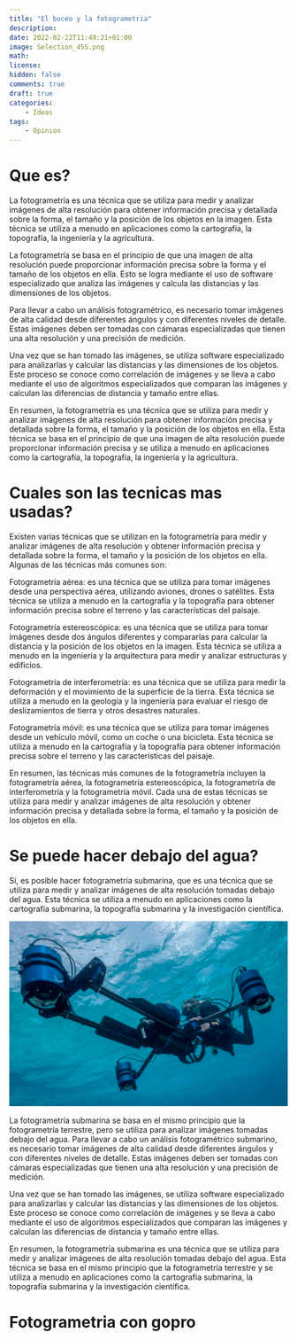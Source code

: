```yaml
---
title: "El buceo y la fotogrametria"
description: 
date: 2022-02-22T11:49:21+01:00
image: Selection_455.png
math: 
license: 
hidden: false
comments: true
draft: true
categories:
    - Ideas
tags:
    - Opinion
---
```


# Que es?

La fotogrametría es una técnica que se utiliza para medir y analizar imágenes de alta resolución para obtener información precisa y detallada sobre la forma, el tamaño y la posición de los objetos en la imagen. Esta técnica se utiliza a menudo en aplicaciones como la cartografía, la topografía, la ingeniería y la agricultura.

La fotogrametría se basa en el principio de que una imagen de alta resolución puede proporcionar información precisa sobre la forma y el tamaño de los objetos en ella. Esto se logra mediante el uso de software especializado que analiza las imágenes y calcula las distancias y las dimensiones de los objetos.

Para llevar a cabo un análisis fotogramétrico, es necesario tomar imágenes de alta calidad desde diferentes ángulos y con diferentes niveles de detalle. Estas imágenes deben ser tomadas con cámaras especializadas que tienen una alta resolución y una precisión de medición.

Una vez que se han tomado las imágenes, se utiliza software especializado para analizarlas y calcular las distancias y las dimensiones de los objetos. Este proceso se conoce como correlación de imágenes y se lleva a cabo mediante el uso de algoritmos especializados que comparan las imágenes y calculan las diferencias de distancia y tamaño entre ellas.

En resumen, la fotogrametría es una técnica que se utiliza para medir y analizar imágenes de alta resolución para obtener información precisa y detallada sobre la forma, el tamaño y la posición de los objetos en ella. Esta técnica se basa en el principio de que una imagen de alta resolución puede proporcionar información precisa y se utiliza a menudo en aplicaciones como la cartografía, la topografía, la ingeniería y la agricultura.

# Cuales son las tecnicas mas usadas?

Existen varias técnicas que se utilizan en la fotogrametría para medir y analizar imágenes de alta resolución y obtener información precisa y detallada sobre la forma, el tamaño y la posición de los objetos en ella. Algunas de las técnicas más comunes son:

Fotogrametría aérea: es una técnica que se utiliza para tomar imágenes desde una perspectiva aérea, utilizando aviones, drones o satélites. Esta técnica se utiliza a menudo en la cartografía y la topografía para obtener información precisa sobre el terreno y las características del paisaje.

Fotogrametría estereoscópica: es una técnica que se utiliza para tomar imágenes desde dos ángulos diferentes y compararlas para calcular la distancia y la posición de los objetos en la imagen. Esta técnica se utiliza a menudo en la ingeniería y la arquitectura para medir y analizar estructuras y edificios.

Fotogrametría de interferometría: es una técnica que se utiliza para medir la deformación y el movimiento de la superficie de la tierra. Esta técnica se utiliza a menudo en la geología y la ingeniería para evaluar el riesgo de deslizamientos de tierra y otros desastres naturales.

Fotogrametría móvil: es una técnica que se utiliza para tomar imágenes desde un vehículo móvil, como un coche o una bicicleta. Esta técnica se utiliza a menudo en la cartografía y la topografía para obtener información precisa sobre el terreno y las características del paisaje.

En resumen, las técnicas más comunes de la fotogrametría incluyen la fotogrametría aérea, la fotogrametría estereoscópica, la fotogrametría de interferometría y la fotogrametría móvil. Cada una de estas técnicas se utiliza para medir y analizar imágenes de alta resolución y obtener información precisa y detallada sobre la forma, el tamaño y la posición de los objetos en ella.

# Se puede hacer debajo del agua?

Sí, es posible hacer fotogrametría submarina, que es una técnica que se utiliza para medir y analizar imágenes de alta resolución tomadas debajo del agua. Esta técnica se utiliza a menudo en aplicaciones como la cartografía submarina, la topografía submarina y la investigación científica.

![Operando equipo de fotogrametria en el agua](Selection_454.png)

La fotogrametría submarina se basa en el mismo principio que la fotogrametría terrestre, pero se utiliza para analizar imágenes tomadas debajo del agua. Para llevar a cabo un análisis fotogramétrico submarino, es necesario tomar imágenes de alta calidad desde diferentes ángulos y con diferentes niveles de detalle. Estas imágenes deben ser tomadas con cámaras especializadas que tienen una alta resolución y una precisión de medición.

Una vez que se han tomado las imágenes, se utiliza software especializado para analizarlas y calcular las distancias y las dimensiones de los objetos. Este proceso se conoce como correlación de imágenes y se lleva a cabo mediante el uso de algoritmos especializados que comparan las imágenes y calculan las diferencias de distancia y tamaño entre ellas.

En resumen, la fotogrametría submarina es una técnica que se utiliza para medir y analizar imágenes de alta resolución tomadas debajo del agua. Esta técnica se basa en el mismo principio que la fotogrametría terrestre y se utiliza a menudo en aplicaciones como la cartografía submarina, la topografía submarina y la investigación científica.

# Fotogrametria con gopro

